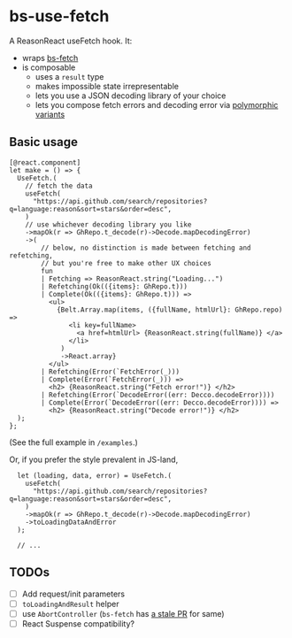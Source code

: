 # bs-use-fetch

A ReasonReact useFetch hook. It:
- wraps [bs-fetch](https://github.com/reasonml-community/bs-fetch)
- is composable
  - uses a `result` type
  - makes impossible state irrepresentable
  - lets you use a JSON decoding library of your choice
  - lets you compose fetch errors and decoding error via [polymorphic variants](http://keleshev.com/composable-error-handling-in-ocaml)

## Basic usage

```reason
[@react.component]
let make = () => {
  UseFetch.(
    // fetch the data
    useFetch(
      "https://api.github.com/search/repositories?q=language:reason&sort=stars&order=desc",
    )
    // use whichever decoding library you like
    ->mapOk(r => GhRepo.t_decode(r)->Decode.mapDecodingError)
    ->(
        // below, no distinction is made between fetching and refetching,
        // but you're free to make other UX choices
        fun
        | Fetching => ReasonReact.string("Loading...")
        | Refetching(Ok(({items}: GhRepo.t)))
        | Complete(Ok(({items}: GhRepo.t))) =>
          <ul>
            {Belt.Array.map(items, ({fullName, htmlUrl}: GhRepo.repo) =>
               <li key=fullName>
                 <a href=htmlUrl> {ReasonReact.string(fullName)} </a>
               </li>
             )
             ->React.array}
          </ul>
        | Refetching(Error(`FetchError(_)))
        | Complete(Error(`FetchError(_))) =>
          <h2> {ReasonReact.string("Fetch error!")} </h2>
        | Refetching(Error(`DecodeError((err: Decco.decodeError))))
        | Complete(Error(`DecodeError((err: Decco.decodeError)))) =>
          <h2> {ReasonReact.string("Decode error!")} </h2>
  );
};
```

(See the full example in `/examples`.)

Or, if you prefer the style prevalent in JS-land,

```reason
  let (loading, data, error) = UseFetch.(
    useFetch(
      "https://api.github.com/search/repositories?q=language:reason&sort=stars&order=desc",
    )
    ->mapOk(r => GhRepo.t_decode(r)->Decode.mapDecodingError)
    ->toLoadingDataAndError
  );

  // ...
```

## TODOs

- [ ] Add request/init parameters
- [ ] `toLoadingAndResult` helper
- [ ] use `AbortController` (`bs-fetch` has [a stale PR](https://github.com/reasonml-community/bs-fetch/pull/15) for same)
- [ ] React Suspense compatibility?
